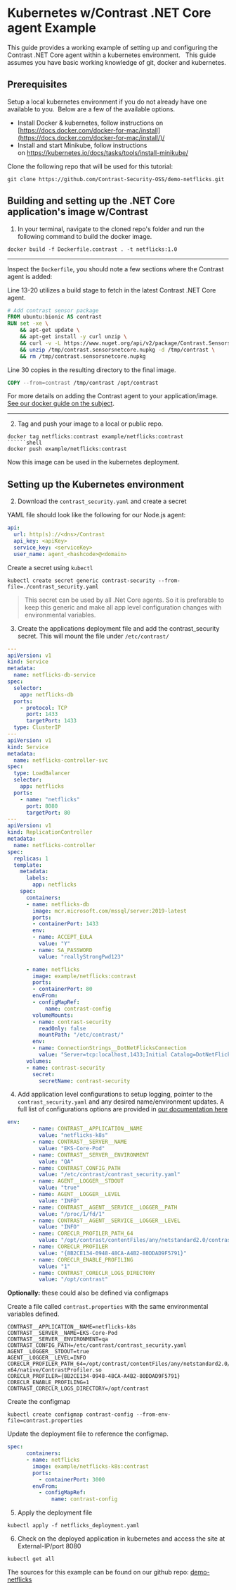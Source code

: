# Kubernetes w/Contrast .NET Core agent Example

This guide provides a working example of setting up and configuring the Contrast .NET Core agent within a kubernetes environment.   This guide assumes you have basic working knowledge of git, docker and kubernetes.

## Prerequisites

Setup a local kubernetes environment if you do not already have one available to you.  Below are a few of the available options.

- Install Docker & kubernetes, follow instructions on [https://docs.docker.com/docker-for-mac/install](https://docs.docker.com/docker-for-mac/install/)/
- Install and start Minikube, follow instructions on https://kubernetes.io/docs/tasks/tools/install-minikube/

Clone the following repo that will be used for this tutorial:

```shell
git clone https://github.com/Contrast-Security-OSS/demo-netflicks.git
```

## Building and setting up the .NET Core application's image w/Contrast

1.  In your terminal, navigate to the cloned repo's folder and run the following command to build the docker image.

```shell
docker build -f Dockerfile.contrast . -t netflicks:1.0
```

* * *

Inspect the `Dockerfile`, you should note a few sections where the Contrast agent is added:

Line 13-20 utilizes a build stage to fetch in the latest Contrast .NET Core agent.

```dockerfile
# Add contrast sensor package
FROM ubuntu:bionic AS contrast
RUN set -xe \
    && apt-get update \
    && apt-get install -y curl unzip \
    && curl -v -L https://www.nuget.org/api/v2/package/Contrast.SensorsNetCore -o /tmp/contrast.sensorsnetcore.nupkg \
    && unzip /tmp/contrast.sensorsnetcore.nupkg -d /tmp/contrast \
    && rm /tmp/contrast.sensorsnetcore.nupkg
```

Line 30 copies in the resulting directory to the final image.

```dockerfile
COPY --from=contrast /tmp/contrast /opt/contrast
```

For more details on adding the Contrast agent to your application/image. [See our docker guide on the subject](https://support.contrastsecurity.com/hc/en-us/articles/360052815632--NET-Core-agent-with-Docker).

* * *

2.  Tag and push your image to a local or public repo.

```shell
docker tag netflicks:contrast example/netflicks:contrast
``````shell
docker push example/netflicks:contrast
```

Now this image can be used in the kubernetes deployment.

## Setting up the Kubernetes environment

2.  Download the `contrast_security.yaml` and create a secret

YAML file should look like the following for our Node.js agent:

```yaml
api: 
  url: http(s)://<dns>/Contrast
  api_key: <apiKey>
  service_key: <serviceKey>
  user_name: agent_<hashcode>@<domain>
```

Create a secret using `kubectl`

```shell
kubectl create secret generic contrast-security --from-file=./contrast_security.yaml
```

> This secret can be used by all .Net Core agents. So it is preferable to keep this generic and make all app level configuration changes with environmental variables.

3.  Create the applications deployment file and add the contrast_security secret. This will mount the file under `/etc/contrast/`

```yaml
---
apiVersion: v1
kind: Service
metadata:
  name: netflicks-db-service
spec:
  selector:
    app: netflicks-db
  ports:
    - protocol: TCP
      port: 1433
      targetPort: 1433
  type: ClusterIP
---
apiVersion: v1
kind: Service
metadata:
  name: netflicks-controller-svc
spec:
  type: LoadBalancer
  selector:
    app: netflicks
  ports:
    - name: "netflicks"
      port: 8080
      targetPort: 80
---
apiVersion: v1
kind: ReplicationController
metadata:
  name: netflicks-controller
spec:
  replicas: 1
  template:
    metadata:
      labels:
        app: netflicks
    spec:
      containers:
      - name: netflicks-db
        image: mcr.microsoft.com/mssql/server:2019-latest
        ports:
        - containerPort: 1433
        env:
        - name: ACCEPT_EULA
          value: "Y"
        - name: SA_PASSWORD
          value: "reallyStrongPwd123"

      - name: netflicks
        image: example/netflicks:contrast
        ports:
        - containerPort: 80
        envFrom:
        - configMapRef:
            name: contrast-config 
        volumeMounts:
        - name: contrast-security
          readOnly: false
          mountPath: "/etc/contrast/"
        env: 
        - name: ConnectionStrings__DotNetFlicksConnection
          value: "Server=tcp:localhost,1433;Initial Catalog=DotNetFlicksDb;Persist Security Info=False;User ID=sa;Password=reallyStrongPwd123;MultipleActiveResultSets=False;"
      volumes:
      - name: contrast-security
        secret:
          secretName: contrast-security
```

4.  Add application level configurations to setup logging, pointer to the `contrast_security.yaml` and any desired name/environment updates. A full list of configurations options are provided in [our documentation here](https://docs.contrastsecurity.com/en/environment-variables.html)

```yaml
env:
        - name: CONTRAST__APPLICATION__NAME
          value: "netflicks-k8s"
        - name: CONTRAST__SERVER__NAME
          value: "EKS-Core-Pod"
        - name: CONTRAST__SERVER__ENVIRONMENT
          value: "QA"
        - name: CONTRAST_CONFIG_PATH
          value: "/etc/contrast/contrast_security.yaml"
        - name: AGENT__LOGGER__STDOUT
          value: "true"
        - name: AGENT__LOGGER__LEVEL
          value: "INFO"
        - name: CONTRAST__AGENT__SERVICE__LOGGER__PATH
          value: "/proc/1/fd/1"
        - name: CONTRAST__AGENT__SERVICE__LOGGER__LEVEL
          value: "INFO"
        - name: CORECLR_PROFILER_PATH_64
          value: "/opt/contrast/contentFiles/any/netstandard2.0/contrast/runtimes/linux-x64/native/ContrastProfiler.so"
        - name: CORECLR_PROFILER
          value: "{8B2CE134-0948-48CA-A4B2-80DDAD9F5791}"
        - name: CORECLR_ENABLE_PROFILING
          value: "1"
        - name: CONTRAST_CORECLR_LOGS_DIRECTORY
          value: "/opt/contrast"
```

**Optionally:** these could also be defined via configmaps

Create a file called `contrast.properties` with the same environmental variables defined.

```shell
CONTRAST__APPLICATION__NAME=netflicks-k8s
CONTRAST__SERVER__NAME=EKS-Core-Pod
CONTRAST__SERVER__ENVIRONMENT=qa
CONTRAST_CONFIG_PATH=/etc/contrast/contrast_security.yaml
AGENT__LOGGER__STDOUT=true
AGENT__LOGGER__LEVEL=INFO
CORECLR_PROFILER_PATH_64=/opt/contrast/contentFiles/any/netstandard2.0/contrast/runtimes/linux-x64/native/ContrastProfiler.so
CORECLR_PROFILER={8B2CE134-0948-48CA-A4B2-80DDAD9F5791}
CORECLR_ENABLE_PROFILING=1
CONTRAST_CORECLR_LOGS_DIRECTORY=/opt/contrast
```

Create the configmap

```shell
kubectl create configmap contrast-config --from-env-file=contrast.properties
```

Update the deployment file to reference the configmap.

```yaml
spec:
      containers:
      - name: netflicks
        image: example/netflicks-k8s:contrast
        ports: 
          - containerPort: 3000
        envFrom:
          - configMapRef:
              name: contrast-config
```

5.  Apply the deployment file

```shell
kubectl apply -f netflicks_deployment.yaml
```

6.  Check on the deployed application in kubernetes and access the site at External-IP/port 8080

```shell
kubectl get all
```

The sources for this example can be found on our github repo: [demo-netflicks](https://github.com/Contrast-Security-OSS/demo-netflicks)
